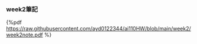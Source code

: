 ### week2筆記

{%pdf https://raw.githubusercontent.com/ayd0122344/ai110HW/blob/main/week2/week2note.pdf %}
